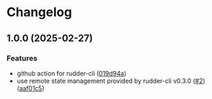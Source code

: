 # Changelog

## 1.0.0 (2025-02-27)


### Features

* github action for rudder-cli ([019d94a](https://github.com/rudderlabs/rudder-tracking-plan-action/commit/019d94ad331a4e748df64d0f234a80fc16a80612))
* use remote state management provided by rudder-cli v0.3.0 ([#2](https://github.com/rudderlabs/rudder-tracking-plan-action/issues/2)) ([aaf01c5](https://github.com/rudderlabs/rudder-tracking-plan-action/commit/aaf01c534129a266f48d5e7d05c7adb2a2a8c748))
